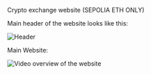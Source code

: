 Crypto exchange website (SEPOLIA ETH ONLY)


Main header of the website looks like this:

![Header](https://github.com/Tanmay-codeol/Crypto-exchange-website/blob/main/project_web3.0/client/images/Screenshot%20from%202023-12-13%2018-24-41.png)


Main Website:


![Video overview of the website](https://drive.google.com/file/d/1so6ahsZU7A77hkn3BDyLmbqjfU92YLCO/view?usp=sharing)
















